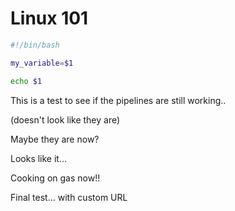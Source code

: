 # Linux 101

```bash
#!/bin/bash

my_variable=$1

echo $1
```

This is a test to see if the pipelines are still working..

(doesn't look like they are)

Maybe they are now?

Looks like it... 

Cooking on gas now!!


Final test... with custom URL
